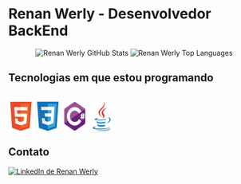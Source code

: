# Renan Werly - Desenvolvedor BackEnd

<div align="center">
  <img width="49%" height="195px" src="https://github-readme-stats.vercel.app/api?username=Renan161&show_icons=true&count_private=true&hide_border=true&title_color=ff91a4&icon_color=ff91a4&text_color=c9d1d9&bg_color=0d1117" alt="Renan Werly GitHub Stats" />
  <img width="41%" height="195px" src="https://github-readme-stats.vercel.app/api/top-langs/?username=Renan161&layout=compact&hide_border=true&title_color=ff91a4&text_color=ff91a4&bg_color=0d1117" alt="Renan Werly Top Languages" />
</div>

## Tecnologias em que estou programando

<div style="display: inline_block"><br>
  <img align="center" alt="HTML5" height="60" width="50" src="https://raw.githubusercontent.com/devicons/devicon/master/icons/html5/html5-original.svg">
  <img align="center" alt="CSS3" height="60" width="50" src="https://raw.githubusercontent.com/devicons/devicon/master/icons/css3/css3-original.svg">
  <img align="center" alt="C#" height="60" width="50" src="https://raw.githubusercontent.com/devicons/devicon/master/icons/csharp/csharp-original.svg">
  <img align="center" alt="Java" height="60" width="50" src="https://raw.githubusercontent.com/devicons/devicon/master/icons/java/java-original.svg">
</div>

## Contato

<div>
  <a href="https://www.linkedin.com/in/renan-werly-b13455176" target="_blank">
    <img src="https://img.shields.io/badge/-LinkedIn-%230077B5?style=for-the-badge&logo=linkedin&logoColor=white" alt="LinkedIn de Renan Werly">
  </a>
</div>

